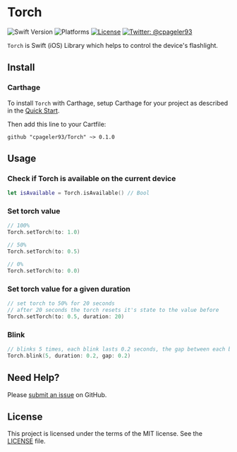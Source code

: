 # Torch

![Swift Version](https://img.shields.io/badge/Swift-4.2-orange.svg)
![Platforms](https://img.shields.io/badge/Platforms-iOS-yellow.svg?style=flat)
[![License](https://img.shields.io/badge/License-MIT-green.svg?style=flat)](https://github.com/cpageler93/Torch/blob/master/LICENSE)
[![Twitter: @cpageler93](https://img.shields.io/badge/contact-@cpageler93-009fee.svg?style=flat)](https://twitter.com/cpageler93)

`Torch` is Swift (iOS) Library which helps to control the device's flashlight.

## Install

### Carthage

To install `Torch` with Carthage, setup Carthage for your project as described in the [Quick Start](https://github.com/Carthage/Carthage#quick-start).

Then add this line to your Cartfile:

```
github "cpageler93/Torch" ~> 0.1.0
```

## Usage

### Check if Torch is available on the current device

```swift
let isAvailable = Torch.isAvailable() // Bool
```

### Set torch value

```swift
// 100%
Torch.setTorch(to: 1.0)

// 50%
Torch.setTorch(to: 0.5)

// 0%
Torch.setTorch(to: 0.0)
```

### Set torch value for a given duration

```swift
// set torch to 50% for 20 seconds
// after 20 seconds the torch resets it's state to the value before
Torch.setTorch(to: 0.5, duration: 20)
```

### Blink

```swift
// blinks 5 times, each blink lasts 0.2 seconds, the gap between each blink is also 0.2
Torch.blink(5, duration: 0.2, gap: 0.2)
```

## Need Help?

Please [submit an issue](https://github.com/cpageler93/Torch/issues) on GitHub.

## License

This project is licensed under the terms of the MIT license. See the [LICENSE](LICENSE) file.
